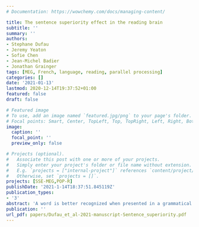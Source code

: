 ```yaml
---
# Documentation: https://wowchemy.com/docs/managing-content/

title: The sentence superiority effect in the reading brain
subtitle: ''
summary: ''
authors:
- Stephane Dufau
- Jeremy Yeaton
- Sofie Chen
- Jean-Michel Badier
- Jonathan Grainger
tags: [MEG, French, language, reading, parallel processing]
categories: []
date: '2021-01-13'
lastmod: 2020-12-14T19:37:52+01:00
featured: false
draft: false

# Featured image
# To use, add an image named `featured.jpg/png` to your page's folder.
# Focal points: Smart, Center, TopLeft, Top, TopRight, Left, Right, BottomLeft, Bottom, BottomRight.
image:
  caption: ''
  focal_point: ''
  preview_only: false

# Projects (optional).
#   Associate this post with one or more of your projects.
#   Simply enter your project's folder or file name without extension.
#   E.g. `projects = ["internal-project"]` references `content/project/deep-learning/index.md`.
#   Otherwise, set `projects = []`.
projects: [SSE-MEG,POP-R]
publishDate: '2021-1-14T18:37:51.845119Z'
publication_types:
- '3'
abstract: 'A word is better recognized when presented in a grammatical sequence of words (e.g., within a sentence) than when presented in an ungrammatical sequence of words. This sentence superiority effect was recently demonstrated in a series of behavioral experiments where participants had better word identification rates for all positions in a sentence relative to an ungrammatical sequence of the same words. A previous EEG investigation of this phenomenon pointed toward an online, automatic processing of linguistic information starting at around 270 ms post-stimulus onset. Taken together, these results support the idea of an early role of the syntactic network in facilitating the recognition of a word presented in a sentence context, leading to the question of how this network is set in motion. To answer this question, we conducted an MEG experiment and source analysis of the brain areas implicated in syntactic processing. Source activations over time showed grammatical vs. ungrammatical differences first in the inferior frontal gyrus (325-400 ms), then the anterior middle temporal gyrus (475-525 ms), and finally in both in the inferior frontal gyrus and the posterior middle temporal gyrus (550-600 ms). We interpret the spatio-temporal dynamic of the sentence superiority effect in terms of an Interactive-Activation model with bottom-up activations and top-down influences operating between word and sentence-level representations.'
publication: ''
url_pdf: papers/Dufau_et_al-2021-manuscript-Sentence_superiority.pdf
---
```

